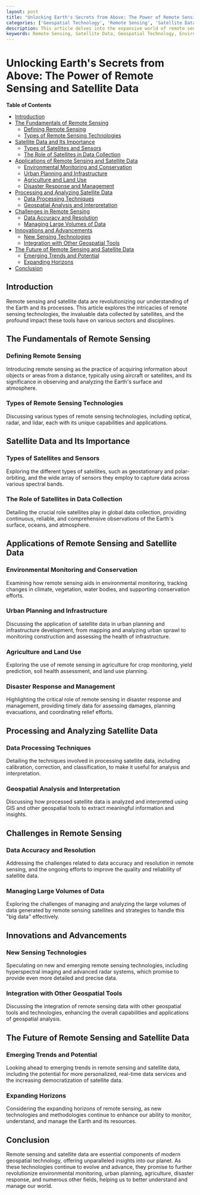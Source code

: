 ```yaml
---
layout: post
title: "Unlocking Earth's Secrets from Above: The Power of Remote Sensing and Satellite Data"
categories: ['Geospatial Technology', 'Remote Sensing', 'Satellite Data', 'Environmental Monitoring', 'Technology']
description: This article delves into the expansive world of remote sensing and satellite data, exploring how these technologies capture, analyze, and interpret data to monitor and understand Earth's physical, chemical, and biological systems.
keywords: Remote Sensing, Satellite Data, Geospatial Technology, Environmental Monitoring, Earth Observation
---
```


# Unlocking Earth's Secrets from Above: The Power of Remote Sensing and Satellite Data

**Table of Contents**

- [Introduction](#introduction)
- [The Fundamentals of Remote Sensing](#the-fundamentals-of-remote-sensing)
  - [Defining Remote Sensing](#defining-remote-sensing)
  - [Types of Remote Sensing Technologies](#types-of-remote-sensing-technologies)
- [Satellite Data and Its Importance](#satellite-data-and-its-importance)
  - [Types of Satellites and Sensors](#types-of-satellites-and-sensors)
  - [The Role of Satellites in Data Collection](#the-role-of-satellites-in-data-collection)
- [Applications of Remote Sensing and Satellite Data](#applications-of-remote-sensing-and-satellite-data)
  - [Environmental Monitoring and Conservation](#environmental-monitoring-and-conservation)
  - [Urban Planning and Infrastructure](#urban-planning-and-infrastructure)
  - [Agriculture and Land Use](#agriculture-and-land-use)
  - [Disaster Response and Management](#disaster-response-and-management)
- [Processing and Analyzing Satellite Data](#processing-and-analyzing-satellite-data)
  - [Data Processing Techniques](#data-processing-techniques)
  - [Geospatial Analysis and Interpretation](#geospatial-analysis-and-interpretation)
- [Challenges in Remote Sensing](#challenges-in-remote-sensing)
  - [Data Accuracy and Resolution](#data-accuracy-and-resolution)
  - [Managing Large Volumes of Data](#managing-large-volumes-of-data)
- [Innovations and Advancements](#innovations-and-advancements)
  - [New Sensing Technologies](#new-sensing-technologies)
  - [Integration with Other Geospatial Tools](#integration-with-other-geospatial-tools)
- [The Future of Remote Sensing and Satellite Data](#the-future-of-remote-sensing-and-satellite-data)
  - [Emerging Trends and Potential](#emerging-trends-and-potential)
  - [Expanding Horizons](#expanding-horizons)
- [Conclusion](#conclusion)

## Introduction

Remote sensing and satellite data are revolutionizing our understanding of the Earth and its processes. This article explores the intricacies of remote sensing technologies, the invaluable data collected by satellites, and the profound impact these tools have on various sectors and disciplines.

## The Fundamentals of Remote Sensing

### Defining Remote Sensing

Introducing remote sensing as the practice of acquiring information about objects or areas from a distance, typically using aircraft or satellites, and its significance in observing and analyzing the Earth's surface and atmosphere.

### Types of Remote Sensing Technologies

Discussing various types of remote sensing technologies, including optical, radar, and lidar, each with its unique capabilities and applications.

## Satellite Data and Its Importance

### Types of Satellites and Sensors

Exploring the different types of satellites, such as geostationary and polar-orbiting, and the wide array of sensors they employ to capture data across various spectral bands.

### The Role of Satellites in Data Collection

Detailing the crucial role satellites play in global data collection, providing continuous, reliable, and comprehensive observations of the Earth's surface, oceans, and atmosphere.

## Applications of Remote Sensing and Satellite Data

### Environmental Monitoring and Conservation

Examining how remote sensing aids in environmental monitoring, tracking changes in climate, vegetation, water bodies, and supporting conservation efforts.

### Urban Planning and Infrastructure

Discussing the application of satellite data in urban planning and infrastructure development, from mapping and analyzing urban sprawl to monitoring construction and assessing the health of infrastructure.

### Agriculture and Land Use

Exploring the use of remote sensing in agriculture for crop monitoring, yield prediction, soil health assessment, and land use planning.

### Disaster Response and Management

Highlighting the critical role of remote sensing in disaster response and management, providing timely data for assessing damages, planning evacuations, and coordinating relief efforts.

## Processing and Analyzing Satellite Data

### Data Processing Techniques

Detailing the techniques involved in processing satellite data, including calibration, correction, and classification, to make it useful for analysis and interpretation.

### Geospatial Analysis and Interpretation

Discussing how processed satellite data is analyzed and interpreted using GIS and other geospatial tools to extract meaningful information and insights.

## Challenges in Remote Sensing

### Data Accuracy and Resolution

Addressing the challenges related to data accuracy and resolution in remote sensing, and the ongoing efforts to improve the quality and reliability of satellite data.

### Managing Large Volumes of Data

Exploring the challenges of managing and analyzing the large volumes of data generated by remote sensing satellites and strategies to handle this "big data" effectively.

## Innovations and Advancements

### New Sensing Technologies

Speculating on new and emerging remote sensing technologies, including hyperspectral imaging and advanced radar systems, which promise to provide even more detailed and precise data.

### Integration with Other Geospatial Tools

Discussing the integration of remote sensing data with other geospatial tools and technologies, enhancing the overall capabilities and applications of geospatial analysis.

## The Future of Remote Sensing and Satellite Data

### Emerging Trends and Potential

Looking ahead to emerging trends in remote sensing and satellite data, including the potential for more personalized, real-time data services and the increasing democratization of satellite data.

### Expanding Horizons

Considering the expanding horizons of remote sensing, as new technologies and methodologies continue to enhance our ability to monitor, understand, and manage the Earth and its resources.

## Conclusion

Remote sensing and satellite data are essential components of modern geospatial technology, offering unparalleled insights into our planet. As these technologies continue to evolve and advance, they promise to further revolutionize environmental monitoring, urban planning, agriculture, disaster response, and numerous other fields, helping us to better understand and manage our world.
